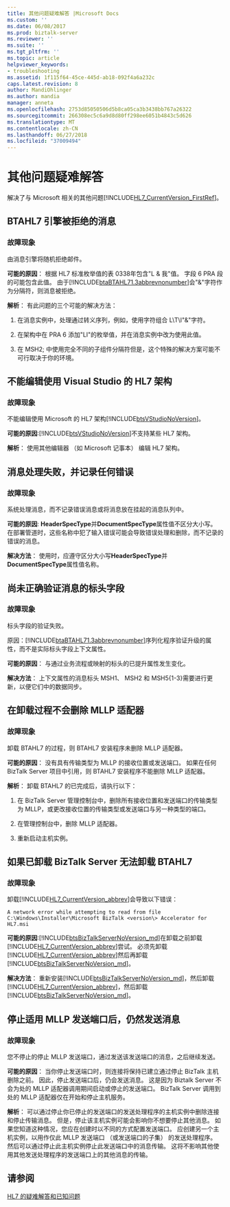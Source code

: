 ```yaml
---
title: 其他问题疑难解答 |Microsoft Docs
ms.custom: ''
ms.date: 06/08/2017
ms.prod: biztalk-server
ms.reviewer: ''
ms.suite: ''
ms.tgt_pltfrm: ''
ms.topic: article
helpviewer_keywords:
- troubleshooting
ms.assetid: 1f115f64-45ce-445d-ab18-092f4a6a232c
caps.latest.revision: 8
author: MandiOhlinger
ms.author: mandia
manager: anneta
ms.openlocfilehash: 2753d85050506d5b8ca05ca3b3438bb767a26322
ms.sourcegitcommit: 266308ec5c6a9d8d80ff298ee6051b4843c5d626
ms.translationtype: MT
ms.contentlocale: zh-CN
ms.lasthandoff: 06/27/2018
ms.locfileid: "37009494"
---
```

# <a name="troubleshooting-other-issues"></a>其他问题疑难解答
解决了与 Microsoft 相关的其他问题[!INCLUDE[HL7_CurrentVersion_FirstRef](../../includes/hl7-currentversion-firstref-md.md)]。  
  
## <a name="message-rejected-by-the-btahl7-engine"></a>BTAHL7 引擎被拒绝的消息  
  
### <a name="symptom"></a>故障现象  
 由消息引擎将随机拒绝邮件。  
  
**可能的原因**： 根据 HL7 标准枚举值的表 0338年包含"L & 我"值。 字段 6 PRA 段的可能包含此值。 由于[!INCLUDE[btaBTAHL71.3abbrevnonumber](../../includes/btabtahl71-3abbrevnonumber-md.md)]会"&"字符作为分隔符，则消息被拒绝。  
  
**解析**： 有此问题的三个可能的解决方法：  
  
1.  在消息实例中，处理通过转义序列，例如，使用字符组合 L\T\I"&"字符。  
  
2.  在架构中在 PRA 6 添加"LI"的枚举值，并在消息实例中改为使用此值。  
  
3.  在 MSH2; 中使用完全不同的子组件分隔符但是，这个特殊的解决方案可能不可行取决于你的环境。  
  
## <a name="cannot-edit-the-hl7-schema-using-visual-studio"></a>不能编辑使用 Visual Studio 的 HL7 架构  
  
### <a name="symptom"></a>故障现象  
 不能编辑使用 Microsoft 的 HL7 架构[!INCLUDE[btsVStudioNoVersion](../../includes/btsvstudionoversion-md.md)]。  
  
**可能的原因**:[!INCLUDE[btsVStudioNoVersion](../../includes/btsvstudionoversion-md.md)]不支持某些 HL7 架构。  
  
**解析**： 使用其他编辑器 （如 Microsoft 记事本） 编辑 HL7 架构。  
  
## <a name="message-handling-fails-with-no-errors-logged"></a>消息处理失败，并记录任何错误  
  
### <a name="symptom"></a>故障现象  
 系统处理消息，而不记录错误消息或将消息放在挂起的消息队列中。  
  
**可能的原因**: **HeaderSpecType**并**DocumentSpecType**属性值不区分大小写。 在部署管道时，这些名称中犯了输入错误可能会导致错误处理和删除，而不记录的错误的消息。  
  
**解决方法**： 使用时，应遵守区分大小写**HeaderSpecType**并**DocumentSpecType**属性值名称。  
  
## <a name="message-header-fields-are-not-validated-correctly"></a>尚未正确验证消息的标头字段  
  
### <a name="symptom"></a>故障现象  
 标头字段的验证失败。  
  
 原因：[!INCLUDE[btaBTAHL71.3abbrevnonumber](../../includes/btabtahl71-3abbrevnonumber-md.md)]序列化程序验证升级的属性，而不是实际标头字段上下文属性。  
  
**可能的原因**： 与通过业务流程或映射的标头的已提升属性发生变化。  
  
**解决方法**： 上下文属性的消息标头 MSH1、 MSH2 和 MSH5{1-3}需要进行更新，以便它们中的数据同步。  
  
## <a name="the-mllp-adapter-is-not-removed-during-uninstall"></a>在卸载过程不会删除 MLLP 适配器  
  
### <a name="symptom"></a>故障现象  
 卸载 BTAHL7 的过程，则 BTAHL7 安装程序未删除 MLLP 适配器。  
  
**可能的原因**： 没有具有传输类型为 MLLP 的接收位置或发送端口。 如果在任何 BizTalk Server 项目中引用，则 BTAHL7 安装程序不能删除 MLLP 适配器。  
  
**解析**： 卸载 BTAHL7 的已完成后，请执行以下：  
  
1.  在 BizTalk Server 管理控制台中，删除所有接收位置和发送端口的传输类型为 MLLP，或更改接收位置的传输类型或发送端口与另一种类型的端口。  
  
2.  在管理控制台中，删除 MLLP 适配器。  
  
3.  重新启动主机实例。  
  
## <a name="btahl7-cannot-be-uninstalled-if-biztalk-server-has-already-been-uninstalled"></a>如果已卸载 BizTalk Server 无法卸载 BTAHL7  
  
### <a name="symptom"></a>故障现象  
 卸载[!INCLUDE[HL7_CurrentVersion_abbrev](../../includes/hl7-currentversion-abbrev-md.md)]会导致以下错误：  
  
`A network error while attempting to read from file C:\Windows\Installer\Microsoft BizTalk <version\> Accelerator for HL7.msi`
  
**可能的原因**:[!INCLUDE[btsBizTalkServerNoVersion_md](../../includes/btsbiztalkservernoversion-md.md)]在卸载之前卸载[!INCLUDE[HL7_CurrentVersion_abbrev](../../includes/hl7-currentversion-abbrev-md.md)]尝试。 必须先卸载[!INCLUDE[HL7_CurrentVersion_abbrev](../../includes/hl7-currentversion-abbrev-md.md)]然后再卸载[!INCLUDE[btsBizTalkServerNoVersion_md](../../includes/btsbiztalkservernoversion-md.md)]。  
  
**解决方法**： 重新安装[!INCLUDE[btsBizTalkServerNoVersion_md](../../includes/btsbiztalkservernoversion-md.md)]，然后卸载[!INCLUDE[HL7_CurrentVersion_abbrev](../../includes/hl7-currentversion-abbrev-md.md)]，然后卸载[!INCLUDE[btsBizTalkServerNoVersion_md](../../includes/btsbiztalkservernoversion-md.md)]。  
  
## <a name="messages-are-still-sent-after-the-applicable-mllp-send-port-has-been-stopped"></a>停止适用 MLLP 发送端口后，仍然发送消息  
  
### <a name="symptom"></a>故障现象  
 您不停止的停止 MLLP 发送端口，通过发送该发送端口的消息，之后继续发送。  
  
**可能的原因**： 当你停止发送端口时，则连接将保持已建立通过停止 BizTalk 主机删除之前。 因此，停止发送端口后，仍会发送消息。 这是因为 Biztalk Server 不会为处的 MLLP 适配器调用期间启动或停止的发送端口。 BizTalk Server 调用到处的 MLLP 适配器仅在开始和停止主机服务。  
  
**解析**： 可以通过停止你已停止的发送端口的发送处理程序的主机实例中删除连接和停止传输消息。 但是，停止该主机实例可能会影响你不想要停止其他消息。 如果您知道这种情况，您应在创建时以不同的方式配置发送端口。 应创建另一个主机实例，以用作仅此 MLLP 发送端口 （或发送端口的子集） 的发送处理程序。 然后可以通过停止此主机实例停止此发送端口中的消息传输。 这将不影响其他使用其他发送处理程序的发送端口上的其他消息的传输。  
  
## <a name="see-also"></a>请参阅  
 [HL7 的疑难解答和已知问题](../../adapters-and-accelerators/accelerator-hl7/troubleshooting-and-known-issues-in-hl7.md)